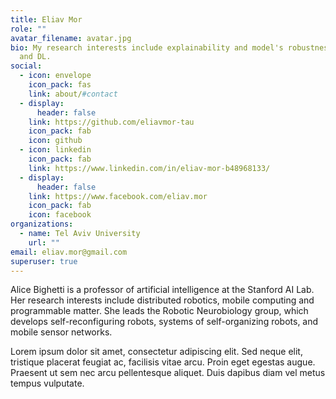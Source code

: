 ```yaml
---
title: Eliav Mor
role: ""
avatar_filename: avatar.jpg
bio: My research interests include explainability and model's robustness in ML
  and DL.
social:
  - icon: envelope
    icon_pack: fas
    link: about/#contact
  - display:
      header: false
    link: https://github.com/eliavmor-tau
    icon_pack: fab
    icon: github
  - icon: linkedin
    icon_pack: fab
    link: https://www.linkedin.com/in/eliav-mor-b48968133/
  - display:
      header: false
    link: https://www.facebook.com/eliav.mor
    icon_pack: fab
    icon: facebook
organizations:
  - name: Tel Aviv University
    url: ""
email: eliav.mor@gmail.com
superuser: true
---
```


Alice Bighetti is a professor of artificial intelligence at the Stanford AI Lab. Her research interests include distributed robotics, mobile computing and programmable matter. She leads the Robotic Neurobiology group, which develops self-reconfiguring robots, systems of self-organizing robots, and mobile sensor networks.

Lorem ipsum dolor sit amet, consectetur adipiscing elit. Sed neque elit, tristique placerat feugiat ac, facilisis vitae arcu. Proin eget egestas augue. Praesent ut sem nec arcu pellentesque aliquet. Duis dapibus diam vel metus tempus vulputate.
